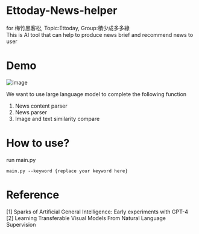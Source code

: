 # Ettoday-News-helper
for 梅竹黑客松, Topic:Ettoday, Group:積少成多多綠    
This is AI tool that can help to produce news brief and recommend news to user
# Demo
![image](https://github.com/Maisiechiu/Ettoday-News-helper/blob/master/demo.gif)

We want to use large language model to complete the following function
1. News content parser
2. News parser
3. Image and text similarity compare


# How to use?
run main.py 
````
main.py --keyword {replace your keyword here}
````

# Reference    
[1] Sparks of Artificial General Intelligence: Early experiments with GPT-4    
[2] Learning Transferable Visual Models From Natural Language Supervision
